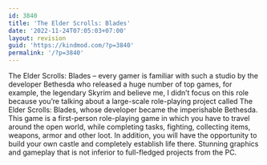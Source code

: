 ```yaml
---
id: 3840
title: 'The Elder Scrolls: Blades'
date: '2022-11-24T07:05:03+07:00'
layout: revision
guid: 'https://kindmod.com/?p=3840'
permalink: '/?p=3840'
---
```


The Elder Scrolls: Blades – every gamer is familiar with such a studio by the developer Bethesda who released a huge number of top games, for example, the legendary Skyrim and believe me, I didn’t focus on this role because you’re talking about a large-scale role-playing project called The Elder Scrolls: Blades, whose developer became the imperishable Bethesda. This game is a first-person role-playing game in which you have to travel around the open world, while completing tasks, fighting, collecting items, weapons, armor and other loot. In addition, you will have the opportunity to build your own castle and completely establish life there. Stunning graphics and gameplay that is not inferior to full-fledged projects from the PC.